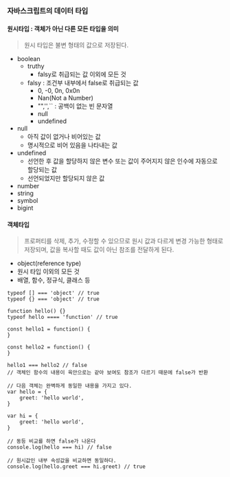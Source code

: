 ### 자바스크립트의 데이터 타입

#### 원시타입 : 객체가 아닌 다른 모든 타입을 의미

> 원시 타입은 불변 형태의 값으로 저장된다.

- boolean
  - truthy
    - falsy로 취급되는 값 이외에 모든 것
  - falsy : 조건부 내부에서 false로 취급되는 값
    - 0, -0, 0n, 0x0n
    - Nan(Not a Number)
    - "",'',`` : 공백이 없는 빈 문자열
    - null
    - undefined
- null
  - 아직 값이 없거나 비어있는 값
  - 명시적으로 비어 있음을 나타내는 값
- undefined
  - 선언한 후 값을 할당하지 않은 변수 또는 값이 주어지지 않은 인수에 자동으로 할당되는 값
  - 선언되었지만 할당되지 않은 값
- number
- string
- symbol
- bigint

#### 객체타입

> 프로퍼티를 삭제, 추가, 수정할 수 있으므로 원시 값과 다르게 변경 가능한 형태로 저장되며, 값을 복사할 때도 값이 아닌 참조를 전달하게 된다.

- object(reference type)
- 원시 타입 이외의 모든 것
- 배열, 함수, 정규식, 클래스 등

```
typeof [] === 'object' // true
typeof {} === 'object' // true

function hello() {}
typeof hello ==== 'function' // true

const hello1 = function() {
}

const hello2 = function() {
}

hello1 === hello2 // false
// 객체인 함수의 내용이 육안으로는 같아 보여도 참조가 다르기 때문에 false가 반환
```

```
// 다음 객체는 완벽하게 동일한 내용을 가지고 있다.
var hello = {
    greet: 'hello world',
}

var hi = {
    greet: 'hello world',
}

// 동등 비교를 하면 false가 나온다
console.log(hello === hi) // false

// 원시값인 내부 속성값을 비교하면 동일하다.
console.log(hello.greet === hi.greet) // true
```
